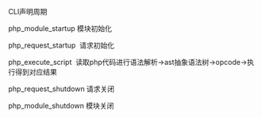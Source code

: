 CLI声明周期

php_module_startup 模块初始化

php_request_startup  请求初始化

php_execute_script  读取php代码进行语法解析->ast抽象语法树->opcode->执行得到对应结果

php_request_shutdown 请求关闭

php_module_shutdown 模块关闭